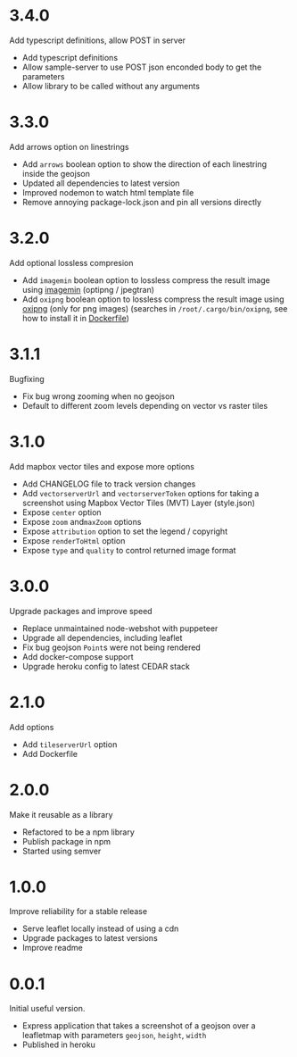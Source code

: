 # 3.4.0

Add typescript definitions, allow POST in server

 - Add typescript definitions
 - Allow sample-server to use POST json enconded body to get the parameters
 - Allow library to be called without any arguments

# 3.3.0

Add arrows option on linestrings

 - Add `arrows` boolean option to show the direction of each linestring inside the geojson
 - Updated all dependencies to latest version
 - Improved nodemon to watch html template file
 - Remove annoying package-lock.json and pin all versions directly

# 3.2.0

Add optional lossless compresion

 - Add `imagemin` boolean option to lossless compress the result image using [imagemin](https://github.com/imagemin/imagemin) (optipng / jpegtran)
 - Add `oxipng` boolean option to lossless compress the result image using [oxipng](https://github.com/shssoichiro/oxipng) (only for png images) (searches in `/root/.cargo/bin/oxipng`, see how to install it in [Dockerfile](./Dockerfile))

# 3.1.1

Bugfixing

 - Fix bug wrong zooming when no geojson
 - Default to different zoom levels depending on vector vs raster tiles

# 3.1.0

Add mapbox vector tiles and expose more options

 - Add CHANGELOG file to track version changes
 - Add `vectorserverUrl` and `vectorserverToken` options for taking a screenshot using Mapbox Vector Tiles (MVT) Layer (style.json)
 - Expose `center` option
 - Expose `zoom` and`maxZoom` options
 - Expose `attribution` option to set the legend / copyright
 - Expose `renderToHtml` option
 - Expose `type` and `quality` to control returned image format

# 3.0.0

Upgrade packages and improve speed

 - Replace unmaintained node-webshot with puppeteer
 - Upgrade all dependencies, including leaflet
 - Fix bug geojson `Point`s were not being rendered
 - Add docker-compose support
 - Upgrade heroku config to latest CEDAR stack

# 2.1.0

Add options

 - Add `tileserverUrl` option
 - Add Dockerfile

# 2.0.0

Make it reusable as a library

- Refactored to be a npm library
- Publish package in npm
- Started using semver

# 1.0.0

Improve reliability for a stable release

- Serve leaflet locally instead of using a cdn
- Upgrade packages to latest versions
- Improve readme

# 0.0.1

Initial useful version.

- Express application that takes a screenshot of a geojson over a leafletmap with parameters `geojson`, `height`, `width`
- Published in heroku
